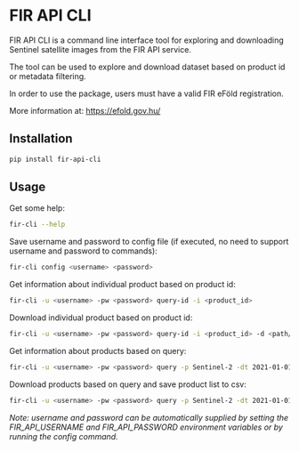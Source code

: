 # FIR API CLI

FIR API CLI is a command line interface tool for exploring and downloading
Sentinel satellite images from the FIR API service.

The tool can be used to explore and download dataset based on product 
id or metadata filtering.

In order to use the package, users must have a
valid FIR eFöld registration.

More information at: https://efold.gov.hu/

## Installation

```bash
pip install fir-api-cli
```


## Usage

Get some help:

```bash
fir-cli --help
```

Save username and password to config file (if executed, no need to support username and password to commands):

```bash
fir-cli config <username> <password>
```

Get information about individual product based on product id:

```bash
fir-cli -u <username> -pw <password> query-id -i <product_id>
```

Download individual product based on product id:

```bash
fir-cli -u <username> -pw <password> query-id -i <product_id> -d <path/to/folder>
```

Get information about products based on query:

```bash
fir-cli -u <username> -pw <password> query -p Sentinel-2 -dt 2021-01-01 2021-01-05 -c 1
```

Download products based on query and save product list to csv:

```bash
fir-cli -u <username> -pw <password> query -p Sentinel-2 -dt 2021-01-01 2021-01-05 -c 1 -d <path/to/folder> -o <path/to/csv_file.csv>
```
*Note: username and password can be automatically supplied by setting the FIR_API_USERNAME and FIR_API_PASSWORD environment variables or by running the config command.*
